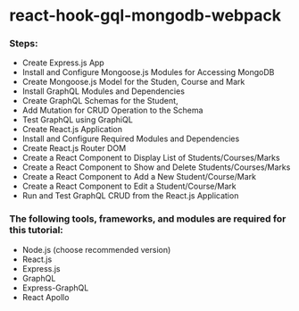 # react-hook-gql-mongodb-webpack

### Steps:

- Create Express.js App
- Install and Configure Mongoose.js Modules for Accessing MongoDB
- Create Mongoose.js Model for the Studen, Course and Mark
- Install GraphQL Modules and Dependencies
- Create GraphQL Schemas for the Student, 
- Add Mutation for CRUD Operation to the Schema
- Test GraphQL using GraphiQL
- Create React.js Application
- Install and Configure Required Modules and Dependencies
- Create React.js Router DOM
- Create a React Component to Display List of Students/Courses/Marks
- Create a React Component to Show and Delete Students/Courses/Marks
- Create a React Component to Add a New Student/Course/Mark
- Create a React Component to Edit a Student/Course/Mark
- Run and Test GraphQL CRUD from the React.js Application


### The following tools, frameworks, and modules are required for this tutorial:

 - Node.js (choose recommended version)
 - React.js
 - Express.js
 - GraphQL
 - Express-GraphQL
 - React Apollo